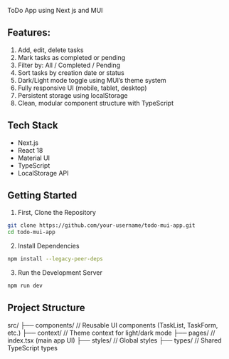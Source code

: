 ToDo App using Next js and MUI

## Features:
1. Add, edit, delete tasks
2. Mark tasks as completed or pending
3. Filter by: All / Completed / Pending
4. Sort tasks by creation date or status
5. Dark/Light mode toggle using MUI’s theme system
6. Fully responsive UI (mobile, tablet, desktop)
7. Persistent storage using localStorage
8. Clean, modular component structure with TypeScript


## Tech Stack
+ Next.js
+ React 18
+ Material UI
+ TypeScript
+ LocalStorage API


## Getting Started

1. First, Clone the Repository

```bash
git clone https://github.com/your-username/todo-mui-app.git
cd todo-mui-app
```

2. Install Dependencies

```bash
npm install --legacy-peer-deps
```

3. Run the Development Server

```bash
npm run dev
```

## Project Structure
src/
├── components/       // Reusable UI components (TaskList, TaskForm, etc.)
├── context/          // Theme context for light/dark mode
├── pages/            // index.tsx (main app UI)
├── styles/           // Global styles
├── types/            // Shared TypeScript types